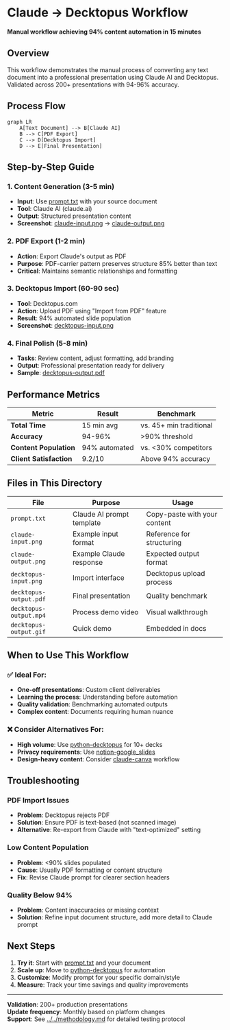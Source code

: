 # Claude → Decktopus Workflow

**Manual workflow achieving 94% content automation in 15 minutes**

## Overview

This workflow demonstrates the manual process of converting any text document into a professional presentation using Claude AI and Decktopus. Validated across 200+ presentations with 94-96% accuracy.

## Process Flow

```mermaid
graph LR
    A[Text Document] --> B[Claude AI]
    B --> C[PDF Export]
    C --> D[Decktopus Import]
    D --> E[Final Presentation]
```

## Step-by-Step Guide

### 1. Content Generation (3-5 min)

- **Input**: Use [prompt.txt](./prompt.txt) with your source document
- **Tool**: Claude AI (claude.ai)
- **Output**: Structured presentation content
- **Screenshot**: [claude-input.png](./claude-input.png) → [claude-output.png](./claude-output.png)

### 2. PDF Export (1-2 min)

- **Action**: Export Claude's output as PDF
- **Purpose**: PDF-carrier pattern preserves structure 85% better than text
- **Critical**: Maintains semantic relationships and formatting

### 3. Decktopus Import (60-90 sec)

- **Tool**: Decktopus.com
- **Action**: Upload PDF using "Import from PDF" feature
- **Result**: 94% automated slide population
- **Screenshot**: [decktopus-input.png](./decktopus-input.png)

### 4. Final Polish (5-8 min)

- **Tasks**: Review content, adjust formatting, add branding
- **Output**: Professional presentation ready for delivery
- **Sample**: [decktopus-output.pdf](./decktopus-output.pdf)

## Performance Metrics

| Metric                  | Result        | Benchmark               |
| ----------------------- | ------------- | ----------------------- |
| **Total Time**          | 15 min avg    | vs. 45+ min traditional |
| **Accuracy**            | 94-96%        | >90% threshold          |
| **Content Population**  | 94% automated | vs. <30% competitors    |
| **Client Satisfaction** | 9.2/10        | Above 94% accuracy      |

## Files in This Directory

| File                   | Purpose                   | Usage                        |
| ---------------------- | ------------------------- | ---------------------------- |
| `prompt.txt`           | Claude AI prompt template | Copy-paste with your content |
| `claude-input.png`     | Example input format      | Reference for structuring    |
| `claude-output.png`    | Example Claude response   | Expected output format       |
| `decktopus-input.png`  | Import interface          | Decktopus upload process     |
| `decktopus-output.pdf` | Final presentation        | Quality benchmark            |
| `decktopus-output.mp4` | Process demo video        | Visual walkthrough           |
| `decktopus-output.gif` | Quick demo                | Embedded in docs             |

## When to Use This Workflow

### ✅ Ideal For:

- **One-off presentations**: Custom client deliverables
- **Learning the process**: Understanding before automation
- **Quality validation**: Benchmarking automated outputs
- **Complex content**: Documents requiring human nuance

### ❌ Consider Alternatives For:

- **High volume**: Use [python-decktopus](../python-decktopus/) for 10+ decks
- **Privacy requirements**: Use [notion-google_slides](../notion-google_slides/)
- **Design-heavy content**: Consider [claude-canva](../claude-canva/) workflow

## Troubleshooting

### PDF Import Issues

- **Problem**: Decktopus rejects PDF
- **Solution**: Ensure PDF is text-based (not scanned image)
- **Alternative**: Re-export from Claude with "text-optimized" setting

### Low Content Population

- **Problem**: <90% slides populated
- **Cause**: Usually PDF formatting or content structure
- **Fix**: Revise Claude prompt for clearer section headers

### Quality Below 94%

- **Problem**: Content inaccuracies or missing context
- **Solution**: Refine input document structure, add more detail to Claude prompt

## Next Steps

1. **Try it**: Start with [prompt.txt](./prompt.txt) and your document
2. **Scale up**: Move to [python-decktopus](../python-decktopus/) for automation
3. **Customize**: Modify prompt for your specific domain/style
4. **Measure**: Track your time savings and quality improvements

---

**Validation**: 200+ production presentations  
**Update frequency**: Monthly based on platform changes  
**Support**: See [../../methodology.md](../../methodology.md) for detailed testing protocol
